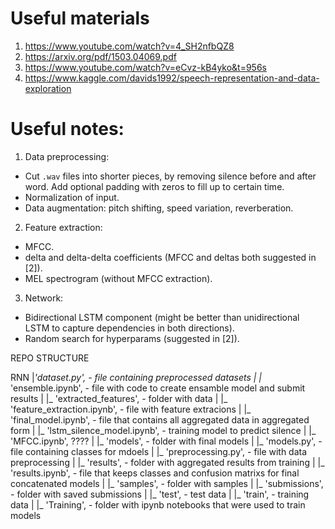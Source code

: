 # Useful materials

1. https://www.youtube.com/watch?v=4_SH2nfbQZ8
2. https://arxiv.org/pdf/1503.04069.pdf
3. https://www.youtube.com/watch?v=eCvz-kB4yko&t=956s
4. https://www.kaggle.com/davids1992/speech-representation-and-data-exploration

# Useful notes:

1. Data preprocessing:
- Cut `.wav` files into shorter pieces, by removing silence before and after word. Add optional padding with zeros to fill up to certain time.
- Normalization of input.
- Data augmentation: pitch shifting, speed variation, reverberation. 

2. Feature extraction:
- MFCC.
- delta and delta-delta coefficients (MFCC and deltas both suggested in [2]).
- MEL spectrogram (without MFCC extraction).

3. Network:
- Bidirectional LSTM component (might be better than unidirectional LSTM to capture dependencies in both directions).
- Random search for hyperparams (suggested in [2]).

REPO STRUCTURE

RNN
|_'dataset.py', - file containing preprocessed datasets
|
|_ 'ensemble.ipynb', - file with code to create ensamble model and submit results
|
|_ 'extracted_features', - folder with data
|
|_ 'feature_extraction.ipynb', - file with feature extracions
|
|_ 'final_model.ipynb', - file that contains all aggregated data in aggregated form
|
|_ 'lstm_silence_model.ipynb', - training model to predict silence
|
|_ 'MFCC.ipynb', ????
|
|_ 'models', - folder with final models
|
|_ 'models.py', - file containing classes for mdoels
|
|_ 'preprocessing.py', - file with data preprocessing 
|
|_ 'results', - folder with aggregated results from training
|
|_ 'results.ipynb', - file that keeps classes and confusion matrixs for final concatenated models
|
|_ 'samples', - folder with samples
|
|_ 'submissions', - folder with saved submissions
|
|_ 'test', - test data
|
|_ 'train', - training data
|
|_ 'Training', - folder with ipynb notebooks that were used to train models
